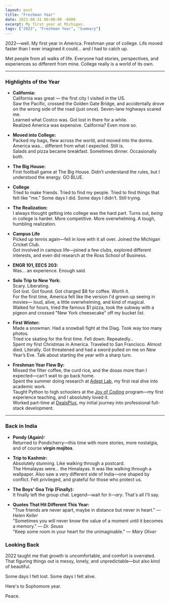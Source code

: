 ```yaml
---
layout: post
title: "Freshman Year"
date: 2022-08-31 00:00:00 -0400
excerpt: My first year at Michigan.
tags: ["2022", "Freshman Year", "Summary"]
---
```


2022—well. My first year in America. Freshman year of college. Life moved faster than I ever imagined it could... and I had to catch up.

Met people from all walks of life. Everyone had stories, perspectives, and experiences so different from mine. College really is a world of its own.

---

### Highlights of the Year

- **California:**  
  California was great — the first city I visited in the US.  
  Saw the Pacific, crossed the Golden Gate Bridge, and accidentally drove on the wrong side of the road (just once).
  Seven-lane highways scared me.  
  Learned what Costco was. Got lost in there for a while.  
  Realized America was expensive. California? Even more so.

- **Moved into College:**  
   Packed my bags, flew across the world, and moved into the dorms. America was... different from what I expected. Still is.  
   Salads and pizza became breakfast. Sometimes dinner. Occasionally both.  

- **The Big House:**  
  First football game at The Big House. Didn’t understand the rules, but I understood the energy. GO BLUE.  

- **College**   
  Tried to make friends. Tried to find my people. Tried to find things that felt like "me." Some days I did. Some days I didn't. Still trying.

- **The Realization:**  
  I always thought getting into college was the hard part. Turns out, *being* in college is harder. More competitive. More overwhelming. A tough, humbling realization.

- **Campus Life**  
   Picked up tennis again—fell in love with it all over. Joined the Michigan Cricket Club.    
   Got involved in campus life—joined a few clubs, explored different interests, and even did research at the Ross School of Business. 

- **ENGR 101, EECS 203:**  
  Was... an experience. Enough said.

- **Solo Trip to New York:**  
   Scary. Liberating.   
   Got lost. Got found. Got charged $8 for coffee. Worth it.  
   For the first time, America felt like the version I'd grown up seeing in movies— loud, alive, a little overwhelming, and kind of magical.    
   Walked for hours, tried the famous $1 pizza, took the subway with a pigeon and crossed "New York cheesecake" off my bucket list.   

- **First Winter:**  
   Made a snowman. Had a snowball fight at the Diag. Took way too many photos.  
   Tried ice skating for the first time. Fell down. Repeatedly..  
   Spent my first Christmas in America. Traveled to San Francisco. 
  Almost died. Literally. Got threatened and had a sword pulled on me on New Year’s Eve. Talk about starting the year with a sharp turn.
  
- **Freshman Year Flew By:**  
  Missed the filter coffee, the curd rice, and the dosas more than I expected—can't wait to go back home.  
  Spent the summer doing research at [Adept Lab](https://porvesh.github.io/experience/), my first real dive into academic work.  
  Taught Python to high schoolers at the [Joy of Coding](https://joyofcoding.eecs.umich.edu/) program—my first experience teaching, and I absolutely loved it.   
  Worked part-time at [DealsPlus](https://porvesh.github.io/experience/), my initial journey into professional full-stack development.


---

### Back in India

- **Pondy (Again):**  
  Returned to Pondicherry—this time with more stories, more nostalgia, and of course **virgin mojitos**.

- **Trip to Kashmir:**  
   Absolutely stunning. Like walking through a postcard.  
   The Himalayas were... the Himalayas. It was like walking through a wallpaper. 
   Also saw a very different side of India—one shaped by conflict. Felt privileged, and grateful for those who protect us.

- **The Boys' Goa Trip (Finally):**  
  It finally left the group chat. Legend—wait for it—*ary*. That's all I'll say.

- **Quotes That Hit Different This Year:**  
    "True friends are never apart, maybe in distance but never in heart." — *Helen Keller*  
    "Sometimes you will never know the value of a moment until it becomes a memory." — *Dr. Seuss*  
    "Keep some room in your heart for the unimaginable." — *Mary Oliver*


### Looking Back

2022 taught me that growth is uncomfortable, and comfort is overrated. That figuring things out is messy, lonely, and unpredictable—but also kind of beautiful.

Some days I felt lost. Some days I felt alive. 

Here's to Sophomore year. 

Peace.
